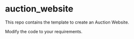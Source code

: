 # auction_website
This repo contains the template to create an Auction Website.

Modify the code to your requirements.

